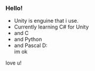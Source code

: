 ### Hello!

- Unity is enguine that i use.
- Currently learning C# for Unity
- and C
- and Python
- and Pascal D:<br>im ok

love u!
